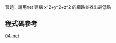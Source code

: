 習題：請用net 建構 x^2+y^2+z^2 的網路並找出最低點

## 程式碼參考
[04-net](https://github.com/ccccourse/ai/tree/master/python/03-neuralnet/04-net)

